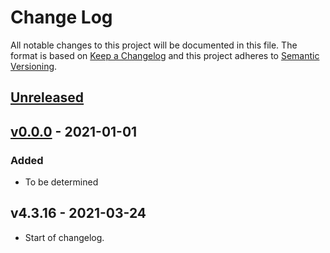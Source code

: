 # Change Log

All notable changes to this project will be documented in this file. The format is based on [Keep a Changelog](http://keepachangelog.com/) and this project adheres to [Semantic Versioning](http://semver.org/).

## [Unreleased](https://github.com/promaster-sdk/property/compare/abstract-document@4.0.0...master)

## [v0.0.0](https://github.com/promaster-sdk/property/compare/abstract-document@1.0.1...abstract-document@2.0.5) - 2021-01-01

### Added

- To be determined

## v4.3.16 - 2021-03-24

- Start of changelog.
